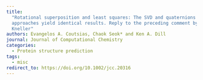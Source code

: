 ```yaml
---
title:
  "Rotational superposition and least squares: The SVD and quaternions
  approaches yield identical results. Reply to the preceding comment by G.
  Kneller"
authors: Evangelos A. Coutsias, Chaok Seok* and Ken A. Dill
journal: Journal of Computational Chemistry
categories:
  - Protein structure prediction
tags:
  - misc
redirect_to: https://doi.org/10.1002/jcc.20316
---
```

